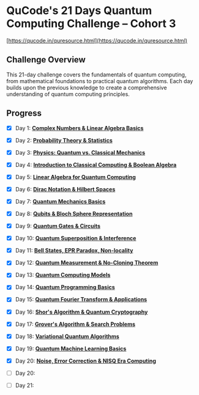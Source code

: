 # QuCode's 21 Days Quantum Computing Challenge – Cohort 3
[https://qucode.in/quresource.html](https://qucode.in/quresource.html)

## Challenge Overview
This 21-day challenge covers the fundamentals of quantum computing, from mathematical foundations to practical quantum algorithms. Each day builds upon the previous knowledge to create a comprehensive understanding of quantum computing principles.

## Progress
- [x] Day 1: **[Complex Numbers & Linear Algebra Basics](day1-complex-numbers-linear-algebra.md)**
- [x] Day 2: **[Probability Theory & Statistics](day2-probability-theory-statistics.md)**
- [x] Day 3: **[Physics: Quantum vs. Classical Mechanics](day3-quantum-vs-classical-mechanics.md)**
- [x] Day 4: **[Introduction to Classical Computing & Boolean Algebra](day4-classical-computing-boolean-algebra.md)** 
- [x] Day 5: **[Linear Algebra for Quantum Computing](day5-linear-algebra-quantum-computing.md)** 
- [x] Day 6: **[Dirac Notation & Hilbert Spaces](day6-dirac-notation-hilbert-spaces.md)** 
- [x] Day 7: **[Quantum Mechanics Basics](day7-quantum-mechanics-basics.md)** 
- [x] Day 8: **[Qubits & Bloch Sphere Representation](day8-qubits-bloch-sphere.md)** 
- [x] Day 9: **[Quantum Gates & Circuits](day9-quantum-gates-circuits.md)** 
- [x] Day 10: **[Quantum Superposition & Interference](day10-quantum-superposition-interference.md)** 
- [x] Day 11: **[Bell States, EPR Paradox, Non-locality](day11-bell-states-epr-paradox-non-locality.md)** 
- [x] Day 12: **[Quantum Measurement & No-Cloning Theorem](day12-quantum-measurement-no-cloning-theorem.md)** 
- [x] Day 13: **[Quantum Computing Models](day13-quantum-computing-models.md)** 
- [x] Day 14: **[Quantum Programming Basics](day14-quantum-programming-basics.md)** 
- [x] Day 15: **[Quantum Fourier Transform & Applications](day15-quantum-fourier-transform-applications.md)** 
- [x] Day 16: **[Shor's Algorithm & Quantum Cryptography](day16-shors-algorithm-quantum-cryptography.md)** 
- [x] Day 17: **[Grover's Algorithm & Search Problems](day17-grovers-algorithm-search-problems.md)**
- [x] Day 18: **[Variational Quantum Algorithms](day18-variational-quantum-algorithms.md)**
- [x] Day 19: **[Quantum Machine Learning Basics](day19-quantum-machine-learning-basics.md)**
- [x] Day 20: **[Noise, Error Correction & NISQ Era Computing](day20-noise-error-correction-nisq-era-computing.md)**
- [ ] Day 20: 
- [ ] Day 21: 


